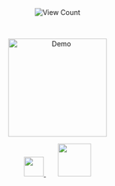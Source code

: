 ⠀
⠀
<p align="center">
  <img src="https://img.shields.io/badge/%E2%99%A1-21:55-%23EB253B?style=flat&labelColor=2C2C2C" alt="View Count">
</p>
⠀


<p align="center">
</a>
  <img src="https://cdn.discordapp.com/attachments/1062717625764950068/1433334773496938596/Untitled1625_20251030140029.png?ex=69045088&is=6902ff08&hm=248a845108a654709560dcb1fcbda1b447e5e3bf6e04217820782c840ad0f504&" alt="Demo" width="200">
</a>


<p align="center">
  <a href="https://rentry.co/cipherites">
    <img
src="https://cdn.discordapp.com/attachments/1062717625764950068/1433444257108197487/Untitled1626_20251030211205.png?ex=6904b67f&is=690364ff&hm=f64bd7d1cdd90a1d35bdc4e392dd00b202f6191f1d293bc934cf77503e91ced6&" width="40" alt="">
</a>⠀⠀
  <a href="https://cipherites.straw.page/">
    <img src="https://cdn.discordapp.com/attachments/1062717625764950068/1433444257594609786/Untitled1627_20251030211230.png?ex=6904b67f&is=690364ff&hm=65d78b1ec242b63ce7eaed51db430869caef2152114780122b2b0841f1f24a61&" width="67" alt="">
  </a>
</p>
